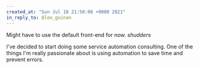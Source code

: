 ```yaml
---
created_at: "Sun Jul 18 21:50:06 +0000 2021"
in_reply_to: @leo_guinan
---
```


Might have to use the default front-end for now. *shudders*

I've decided to start doing some service automation consulting. One of the things I'm really passionate about is using automation to save time and prevent errors.